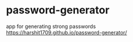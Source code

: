 # password-generator
app for generating strong passwords
https://harshit1709.github.io/password-generator/
